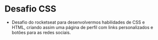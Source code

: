 <h1>Desafio CSS</h1>

- Desafio do rocketseat para desenvolvermos habilidades de CSS e HTML, criando assim uma página de perfil com links personalizados e botões para as redes sociais.
